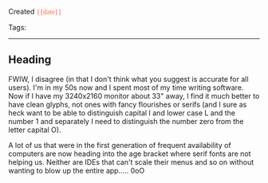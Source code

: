 
Created <font style="color:tomato; font-family:Consolas;">{{date}}</font>

Tags: 
****

## Heading 


  
FWIW, I disagree (in that I don't think what you suggest is accurate for all users). I'm in my 50s now and I spent most of my time writing software. Now if I have my 3240x2160 monitor about 33" away, I find it much better to have clean glyphs, not ones with fancy flourishes or serifs (and I sure as heck want to be able to distinguish capital I and lower case L and the number 1 and separately I need to distinguish the number zero from the letter capital O).

A lot of us that were in the first generation of frequent availability of computers are now heading into the age bracket where serif fonts are not helping us. Neither are IDEs that can't scale their menus and so on without wanting to blow up the entire app.....
0oO